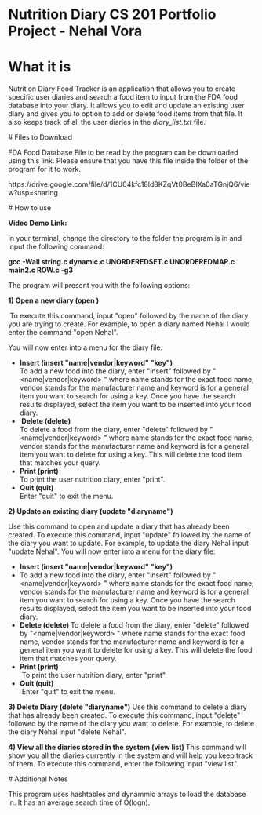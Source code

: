 # Nutrition Diary CS 201 Portfolio Project - Nehal Vora
# What it is
<p>Nutrition Diary Food Tracker is an application that allows you to create specific user diaries and search a food item to input from the FDA food database into your diary. It allows you to edit and update an existing user diary and gives you to option to add or delete food items from that file. It also keeps track of all the user diaries in the <em>diary_list.txt</em> file.</p>
# Files to Download
<p>FDA Food Database File to be read by the program can be downloaded using this link. Please ensure that you have this file inside the folder of the program for it to work.</p>
<p>https://drive.google.com/file/d/1CU04kfc18ld8KZqVt0BeBIXa0aTGnjQ6/view?usp=sharing </p>
# How to use
<p><strong>Video Demo Link: </strong></p>
<p>In your terminal, change the directory to the folder the program is in and input the following command:&nbsp;</p>
<p><strong>gcc -Wall string.c dynamic.c UNORDEREDSET.c UNORDEREDMAP.c main2.c ROW.c -g3 </strong></p>
<p>The program will present you with the following options:</p>
<p><strong> 1) Open a new diary (open )</strong></p>
<p><strong>&nbsp;</strong>To execute this command, input "open" followed by the name of the diary you are trying to create. For example, to open a diary named Nehal I would enter the command "open Nehal".&nbsp;</p>
<p>You will now enter into a menu for the diary file: </p>
<ul>
<li><strong>Insert (insert "name|vendor|keyword" "key")<br /></strong>To add a new food into the diary, enter "insert" followed by "&lt;name|vendor|keyword&gt; " where name stands for the exact food name, vendor stands for the manufacturer name and keyword is for a general item you want to search for using a key. Once you have the search results displayed, select the item you want to be inserted into your food diary.</li>
<li><strong>&nbsp;Delete (delete)</strong> <br />To delete a food from the diary, enter "delete" followed by "&lt;name|vendor|keyword&gt; " where name stands for the exact food name, vendor stands for the manufacturer name and keyword is for a general item you want to delete for using a key. This will delete the food item that matches your query.</li>
<li><strong>Print (print)&nbsp;<br /></strong>To print the user nutrition diary, enter "print".&nbsp;</li>
<li><strong>Quit (quit)</strong> <br />Enter "quit" to exit the menu.</li>
</ul>
<p><strong> 2) Update an existing diary (update "diaryname") </strong></p>
<p>Use this command to open and update a diary that has already been created. To execute this command, input "update" followed by the name of the diary you want to update. For example, to update the diary Nehal input "update Nehal". You will now enter into a menu for the diary file:&nbsp;</p>
<ul>
<li><strong>Insert (insert "name|vendor|keyword" "key")</strong></li>
<li>To add a new food into the diary, enter "insert" followed by "&lt;name|vendor|keyword&gt; " where name stands for the exact food name, vendor stands for the manufacturer name and keyword is for a general item you want to search for using a key. Once you have the search results displayed, select the item you want to be inserted into your food diary.&nbsp;</li>
<li><strong>Delete (delete) </strong> To delete a food from the diary, enter "delete" followed by "&lt;name|vendor|keyword&gt; " where name stands for the exact food name, vendor stands for the manufacturer name and keyword is for a general item you want to delete for using a key. This will delete the food item that matches your query.&nbsp;</li>
<li><strong>Print (print)</strong><br />&nbsp;To print the user nutrition diary, enter "print".&nbsp;</li>
<li><strong>Quit (quit)</strong><br />&nbsp;Enter "quit" to exit the menu.</li>
</ul>
<p><strong> 3) Delete Diary (delete "diaryname")</strong> Use this command to delete a diary that has already been created. To execute this command, input "delete" followed by the name of the diary you want to delete. For example, to delete the diary Nehal input "delete Nehal".</p>
<p><strong> 4) View all the diaries stored in the system (view list) </strong> This command will show you all the diaries currently in the system and will help you keep track of them. To execute this command, enter the following input "view list".</p>
# Additional Notes
<p>This program uses hashtables and dynammic arrays to load the database in. It has an average search time of O(logn).</p>
